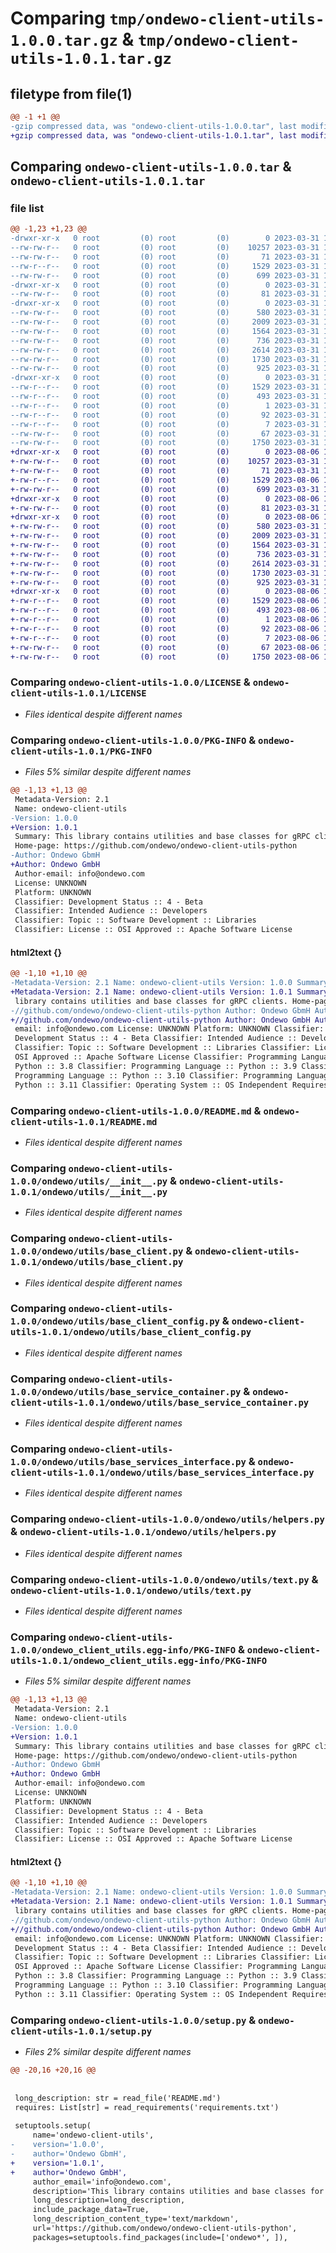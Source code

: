# Comparing `tmp/ondewo-client-utils-1.0.0.tar.gz` & `tmp/ondewo-client-utils-1.0.1.tar.gz`

## filetype from file(1)

```diff
@@ -1 +1 @@
-gzip compressed data, was "ondewo-client-utils-1.0.0.tar", last modified: Fri Mar 31 12:38:37 2023, max compression
+gzip compressed data, was "ondewo-client-utils-1.0.1.tar", last modified: Sun Aug  6 17:16:11 2023, max compression
```

## Comparing `ondewo-client-utils-1.0.0.tar` & `ondewo-client-utils-1.0.1.tar`

### file list

```diff
@@ -1,23 +1,23 @@
-drwxr-xr-x   0 root         (0) root         (0)        0 2023-03-31 12:38:37.774577 ondewo-client-utils-1.0.0/
--rw-rw-r--   0 root         (0) root         (0)    10257 2023-03-31 11:34:47.000000 ondewo-client-utils-1.0.0/LICENSE
--rw-rw-r--   0 root         (0) root         (0)       71 2023-03-31 12:36:02.000000 ondewo-client-utils-1.0.0/MANIFEST.in
--rw-r--r--   0 root         (0) root         (0)     1529 2023-03-31 12:38:37.774577 ondewo-client-utils-1.0.0/PKG-INFO
--rw-rw-r--   0 root         (0) root         (0)      699 2023-03-31 11:34:47.000000 ondewo-client-utils-1.0.0/README.md
-drwxr-xr-x   0 root         (0) root         (0)        0 2023-03-31 12:38:37.773577 ondewo-client-utils-1.0.0/ondewo/
--rw-rw-r--   0 root         (0) root         (0)       81 2023-03-31 11:34:47.000000 ondewo-client-utils-1.0.0/ondewo/__init__.py
-drwxr-xr-x   0 root         (0) root         (0)        0 2023-03-31 12:38:37.774577 ondewo-client-utils-1.0.0/ondewo/utils/
--rw-rw-r--   0 root         (0) root         (0)      580 2023-03-31 12:11:34.000000 ondewo-client-utils-1.0.0/ondewo/utils/__init__.py
--rw-rw-r--   0 root         (0) root         (0)     2009 2023-03-31 12:11:34.000000 ondewo-client-utils-1.0.0/ondewo/utils/base_client.py
--rw-rw-r--   0 root         (0) root         (0)     1564 2023-03-31 12:11:34.000000 ondewo-client-utils-1.0.0/ondewo/utils/base_client_config.py
--rw-rw-r--   0 root         (0) root         (0)      736 2023-03-31 12:11:34.000000 ondewo-client-utils-1.0.0/ondewo/utils/base_service_container.py
--rw-rw-r--   0 root         (0) root         (0)     2614 2023-03-31 12:11:34.000000 ondewo-client-utils-1.0.0/ondewo/utils/base_services_interface.py
--rw-rw-r--   0 root         (0) root         (0)     1730 2023-03-31 12:13:44.000000 ondewo-client-utils-1.0.0/ondewo/utils/helpers.py
--rw-rw-r--   0 root         (0) root         (0)      925 2023-03-31 11:34:47.000000 ondewo-client-utils-1.0.0/ondewo/utils/text.py
-drwxr-xr-x   0 root         (0) root         (0)        0 2023-03-31 12:38:37.774577 ondewo-client-utils-1.0.0/ondewo_client_utils.egg-info/
--rw-r--r--   0 root         (0) root         (0)     1529 2023-03-31 12:38:37.000000 ondewo-client-utils-1.0.0/ondewo_client_utils.egg-info/PKG-INFO
--rw-r--r--   0 root         (0) root         (0)      493 2023-03-31 12:38:37.000000 ondewo-client-utils-1.0.0/ondewo_client_utils.egg-info/SOURCES.txt
--rw-r--r--   0 root         (0) root         (0)        1 2023-03-31 12:38:37.000000 ondewo-client-utils-1.0.0/ondewo_client_utils.egg-info/dependency_links.txt
--rw-r--r--   0 root         (0) root         (0)       92 2023-03-31 12:38:37.000000 ondewo-client-utils-1.0.0/ondewo_client_utils.egg-info/requires.txt
--rw-r--r--   0 root         (0) root         (0)        7 2023-03-31 12:38:37.000000 ondewo-client-utils-1.0.0/ondewo_client_utils.egg-info/top_level.txt
--rw-rw-r--   0 root         (0) root         (0)       67 2023-03-31 12:38:37.774577 ondewo-client-utils-1.0.0/setup.cfg
--rw-rw-r--   0 root         (0) root         (0)     1750 2023-03-31 12:29:34.000000 ondewo-client-utils-1.0.0/setup.py
+drwxr-xr-x   0 root         (0) root         (0)        0 2023-08-06 17:16:11.341735 ondewo-client-utils-1.0.1/
+-rw-rw-r--   0 root         (0) root         (0)    10257 2023-03-31 11:34:47.000000 ondewo-client-utils-1.0.1/LICENSE
+-rw-rw-r--   0 root         (0) root         (0)       71 2023-03-31 12:36:02.000000 ondewo-client-utils-1.0.1/MANIFEST.in
+-rw-r--r--   0 root         (0) root         (0)     1529 2023-08-06 17:16:11.342735 ondewo-client-utils-1.0.1/PKG-INFO
+-rw-rw-r--   0 root         (0) root         (0)      699 2023-03-31 11:34:47.000000 ondewo-client-utils-1.0.1/README.md
+drwxr-xr-x   0 root         (0) root         (0)        0 2023-08-06 17:16:11.341735 ondewo-client-utils-1.0.1/ondewo/
+-rw-rw-r--   0 root         (0) root         (0)       81 2023-03-31 11:34:47.000000 ondewo-client-utils-1.0.1/ondewo/__init__.py
+drwxr-xr-x   0 root         (0) root         (0)        0 2023-08-06 17:16:11.341735 ondewo-client-utils-1.0.1/ondewo/utils/
+-rw-rw-r--   0 root         (0) root         (0)      580 2023-03-31 12:11:34.000000 ondewo-client-utils-1.0.1/ondewo/utils/__init__.py
+-rw-rw-r--   0 root         (0) root         (0)     2009 2023-03-31 12:11:34.000000 ondewo-client-utils-1.0.1/ondewo/utils/base_client.py
+-rw-rw-r--   0 root         (0) root         (0)     1564 2023-03-31 12:11:34.000000 ondewo-client-utils-1.0.1/ondewo/utils/base_client_config.py
+-rw-rw-r--   0 root         (0) root         (0)      736 2023-03-31 12:11:34.000000 ondewo-client-utils-1.0.1/ondewo/utils/base_service_container.py
+-rw-rw-r--   0 root         (0) root         (0)     2614 2023-03-31 12:11:34.000000 ondewo-client-utils-1.0.1/ondewo/utils/base_services_interface.py
+-rw-rw-r--   0 root         (0) root         (0)     1730 2023-03-31 12:13:44.000000 ondewo-client-utils-1.0.1/ondewo/utils/helpers.py
+-rw-rw-r--   0 root         (0) root         (0)      925 2023-03-31 11:34:47.000000 ondewo-client-utils-1.0.1/ondewo/utils/text.py
+drwxr-xr-x   0 root         (0) root         (0)        0 2023-08-06 17:16:11.341735 ondewo-client-utils-1.0.1/ondewo_client_utils.egg-info/
+-rw-r--r--   0 root         (0) root         (0)     1529 2023-08-06 17:16:11.000000 ondewo-client-utils-1.0.1/ondewo_client_utils.egg-info/PKG-INFO
+-rw-r--r--   0 root         (0) root         (0)      493 2023-08-06 17:16:11.000000 ondewo-client-utils-1.0.1/ondewo_client_utils.egg-info/SOURCES.txt
+-rw-r--r--   0 root         (0) root         (0)        1 2023-08-06 17:16:11.000000 ondewo-client-utils-1.0.1/ondewo_client_utils.egg-info/dependency_links.txt
+-rw-r--r--   0 root         (0) root         (0)       92 2023-08-06 17:16:11.000000 ondewo-client-utils-1.0.1/ondewo_client_utils.egg-info/requires.txt
+-rw-r--r--   0 root         (0) root         (0)        7 2023-08-06 17:16:11.000000 ondewo-client-utils-1.0.1/ondewo_client_utils.egg-info/top_level.txt
+-rw-rw-r--   0 root         (0) root         (0)       67 2023-08-06 17:16:11.342735 ondewo-client-utils-1.0.1/setup.cfg
+-rw-rw-r--   0 root         (0) root         (0)     1750 2023-08-06 17:15:19.000000 ondewo-client-utils-1.0.1/setup.py
```

### Comparing `ondewo-client-utils-1.0.0/LICENSE` & `ondewo-client-utils-1.0.1/LICENSE`

 * *Files identical despite different names*

### Comparing `ondewo-client-utils-1.0.0/PKG-INFO` & `ondewo-client-utils-1.0.1/PKG-INFO`

 * *Files 5% similar despite different names*

```diff
@@ -1,13 +1,13 @@
 Metadata-Version: 2.1
 Name: ondewo-client-utils
-Version: 1.0.0
+Version: 1.0.1
 Summary: This library contains utilities and base classes for gRPC clients.
 Home-page: https://github.com/ondewo/ondewo-client-utils-python
-Author: Ondewo GbmH
+Author: Ondewo GmbH
 Author-email: info@ondewo.com
 License: UNKNOWN
 Platform: UNKNOWN
 Classifier: Development Status :: 4 - Beta
 Classifier: Intended Audience :: Developers
 Classifier: Topic :: Software Development :: Libraries
 Classifier: License :: OSI Approved :: Apache Software License
```

#### html2text {}

```diff
@@ -1,10 +1,10 @@
-Metadata-Version: 2.1 Name: ondewo-client-utils Version: 1.0.0 Summary: This
+Metadata-Version: 2.1 Name: ondewo-client-utils Version: 1.0.1 Summary: This
 library contains utilities and base classes for gRPC clients. Home-page: https:
-//github.com/ondewo/ondewo-client-utils-python Author: Ondewo GbmH Author-
+//github.com/ondewo/ondewo-client-utils-python Author: Ondewo GmbH Author-
 email: info@ondewo.com License: UNKNOWN Platform: UNKNOWN Classifier:
 Development Status :: 4 - Beta Classifier: Intended Audience :: Developers
 Classifier: Topic :: Software Development :: Libraries Classifier: License ::
 OSI Approved :: Apache Software License Classifier: Programming Language ::
 Python :: 3.8 Classifier: Programming Language :: Python :: 3.9 Classifier:
 Programming Language :: Python :: 3.10 Classifier: Programming Language ::
 Python :: 3.11 Classifier: Operating System :: OS Independent Requires-Python:
```

### Comparing `ondewo-client-utils-1.0.0/README.md` & `ondewo-client-utils-1.0.1/README.md`

 * *Files identical despite different names*

### Comparing `ondewo-client-utils-1.0.0/ondewo/utils/__init__.py` & `ondewo-client-utils-1.0.1/ondewo/utils/__init__.py`

 * *Files identical despite different names*

### Comparing `ondewo-client-utils-1.0.0/ondewo/utils/base_client.py` & `ondewo-client-utils-1.0.1/ondewo/utils/base_client.py`

 * *Files identical despite different names*

### Comparing `ondewo-client-utils-1.0.0/ondewo/utils/base_client_config.py` & `ondewo-client-utils-1.0.1/ondewo/utils/base_client_config.py`

 * *Files identical despite different names*

### Comparing `ondewo-client-utils-1.0.0/ondewo/utils/base_service_container.py` & `ondewo-client-utils-1.0.1/ondewo/utils/base_service_container.py`

 * *Files identical despite different names*

### Comparing `ondewo-client-utils-1.0.0/ondewo/utils/base_services_interface.py` & `ondewo-client-utils-1.0.1/ondewo/utils/base_services_interface.py`

 * *Files identical despite different names*

### Comparing `ondewo-client-utils-1.0.0/ondewo/utils/helpers.py` & `ondewo-client-utils-1.0.1/ondewo/utils/helpers.py`

 * *Files identical despite different names*

### Comparing `ondewo-client-utils-1.0.0/ondewo/utils/text.py` & `ondewo-client-utils-1.0.1/ondewo/utils/text.py`

 * *Files identical despite different names*

### Comparing `ondewo-client-utils-1.0.0/ondewo_client_utils.egg-info/PKG-INFO` & `ondewo-client-utils-1.0.1/ondewo_client_utils.egg-info/PKG-INFO`

 * *Files 5% similar despite different names*

```diff
@@ -1,13 +1,13 @@
 Metadata-Version: 2.1
 Name: ondewo-client-utils
-Version: 1.0.0
+Version: 1.0.1
 Summary: This library contains utilities and base classes for gRPC clients.
 Home-page: https://github.com/ondewo/ondewo-client-utils-python
-Author: Ondewo GbmH
+Author: Ondewo GmbH
 Author-email: info@ondewo.com
 License: UNKNOWN
 Platform: UNKNOWN
 Classifier: Development Status :: 4 - Beta
 Classifier: Intended Audience :: Developers
 Classifier: Topic :: Software Development :: Libraries
 Classifier: License :: OSI Approved :: Apache Software License
```

#### html2text {}

```diff
@@ -1,10 +1,10 @@
-Metadata-Version: 2.1 Name: ondewo-client-utils Version: 1.0.0 Summary: This
+Metadata-Version: 2.1 Name: ondewo-client-utils Version: 1.0.1 Summary: This
 library contains utilities and base classes for gRPC clients. Home-page: https:
-//github.com/ondewo/ondewo-client-utils-python Author: Ondewo GbmH Author-
+//github.com/ondewo/ondewo-client-utils-python Author: Ondewo GmbH Author-
 email: info@ondewo.com License: UNKNOWN Platform: UNKNOWN Classifier:
 Development Status :: 4 - Beta Classifier: Intended Audience :: Developers
 Classifier: Topic :: Software Development :: Libraries Classifier: License ::
 OSI Approved :: Apache Software License Classifier: Programming Language ::
 Python :: 3.8 Classifier: Programming Language :: Python :: 3.9 Classifier:
 Programming Language :: Python :: 3.10 Classifier: Programming Language ::
 Python :: 3.11 Classifier: Operating System :: OS Independent Requires-Python:
```

### Comparing `ondewo-client-utils-1.0.0/setup.py` & `ondewo-client-utils-1.0.1/setup.py`

 * *Files 2% similar despite different names*

```diff
@@ -20,16 +20,16 @@
 
 
 long_description: str = read_file('README.md')
 requires: List[str] = read_requirements('requirements.txt')
 
 setuptools.setup(
     name='ondewo-client-utils',
-    version='1.0.0',
-    author='Ondewo GbmH',
+    version='1.0.1',
+    author='Ondewo GmbH',
     author_email='info@ondewo.com',
     description='This library contains utilities and base classes for gRPC clients.',
     long_description=long_description,
     include_package_data=True,
     long_description_content_type='text/markdown',
     url='https://github.com/ondewo/ondewo-client-utils-python',
     packages=setuptools.find_packages(include=['ondewo*', ]),
```

